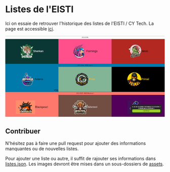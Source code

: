 # Listes de l'EISTI

Ici on essaie de retrouver l'historique des listes de l'EISTI / CY Tech. La page est accessible [ici](https://ambi.dev/listes).

![Capture d'écran](src/assets/screenshot.jpg)


## Contribuer

N'hésitez pas à faire une pull request pour ajouter des informations manquantes ou de nouvelles listes.

Pour ajouter une liste ou autre, il suffit de rajouter ses informations dans [listes.json](src/listes.json). Les images devront être mises dans un sous-dossiers de [assets](src/assets/).
